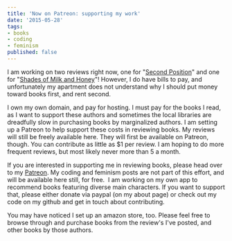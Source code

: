 ```yaml
---
title: 'Now on Patreon: supporting my work'
date: '2015-05-28'
tags:
- books
- coding
- feminism
published: false
---
```


I am working on two reviews right now, one for "<a href="http://www.amazon.com/gp/product/B00SVWX5TM/ref=as_li_tl?ie=UTF8&amp;camp=1789&amp;creative=9325&amp;creativeASIN=B00SVWX5TM&amp;linkCode=as2&amp;tag=nikkmurr-20&amp;linkId=COUODSAS3WWIYHA3">Second Position</a>" and one for "<a href="http://www.amazon.com/gp/product/B003P2WO2M/ref=as_li_tl?ie=UTF8&amp;camp=1789&amp;creative=9325&amp;creativeASIN=B003P2WO2M&amp;linkCode=as2&amp;tag=nikkmurr-20&amp;linkId=5RNY2WOQZGGL6TI3">Shades of Milk and Honey</a>"! However, I do have bills to pay, and unfortunately my apartment does not understand why I should put money toward books first, and rent second.

I own my own domain, and pay for hosting. I must pay for the books I read, as I want to support these authors and sometimes the local libraries are dreadfully slow in purchasing books by marginalized authors. I am setting up a Patreon to help support these costs in reviewing books. My reviews will still be freely available here. They will first be available on Patreon, though. You can contribute as little as $1 per review. I am hoping to do more frequent reviews, but most likely never more than 5 a month.

If you are interested in supporting me in reviewing books, please head over to my <a href="https://www.patreon.com/NikkiMurray">Patreon</a>. My coding and feminism posts are not part of this effort, and will be available here still, for free.  I am working on my own app to recommend books featuring diverse main characters. If you want to support that, please either donate via paypal (on my about page) or check out my code on my github and get in touch about contributing.

You may have noticed I set up an amazon store, too. Please feel free to browse through and purchase books from the review's I've posted, and other books by those authors.
